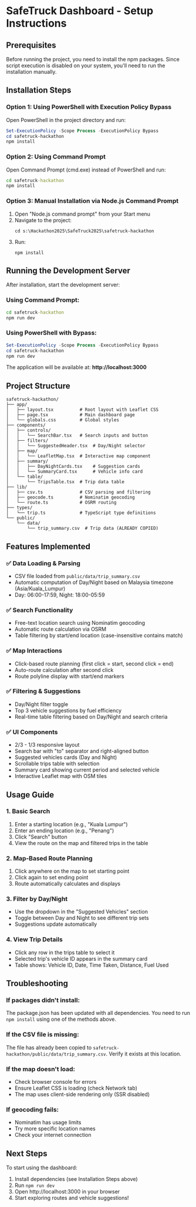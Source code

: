 # SafeTruck Dashboard - Setup Instructions

## Prerequisites

Before running the project, you need to install the npm packages. Since script execution is disabled on your system, you'll need to run the installation manually.

## Installation Steps

### Option 1: Using PowerShell with Execution Policy Bypass
Open PowerShell in the project directory and run:
```powershell
Set-ExecutionPolicy -Scope Process -ExecutionPolicy Bypass
cd safetruck-hackathon
npm install
```

### Option 2: Using Command Prompt
Open Command Prompt (cmd.exe) instead of PowerShell and run:
```cmd
cd safetruck-hackathon
npm install
```

### Option 3: Manual Installation via Node.js Command Prompt
1. Open "Node.js command prompt" from your Start menu
2. Navigate to the project:
   ```
   cd s:\Hackathon2025\SafeTruck2025\safetruck-hackathon
   ```
3. Run:
   ```
   npm install
   ```

## Running the Development Server

After installation, start the development server:

### Using Command Prompt:
```cmd
cd safetruck-hackathon
npm run dev
```

### Using PowerShell with Bypass:
```powershell
Set-ExecutionPolicy -Scope Process -ExecutionPolicy Bypass
cd safetruck-hackathon
npm run dev
```

The application will be available at: **http://localhost:3000**

## Project Structure

```
safetruck-hackathon/
├── app/
│   ├── layout.tsx          # Root layout with Leaflet CSS
│   ├── page.tsx            # Main dashboard page
│   └── globals.css         # Global styles
├── components/
│   ├── controls/
│   │   └── SearchBar.tsx   # Search inputs and button
│   ├── filters/
│   │   └── SuggestedHeader.tsx  # Day/Night selector
│   ├── map/
│   │   └── LeafletMap.tsx  # Interactive map component
│   ├── summary/
│   │   ├── DayNightCards.tsx    # Suggestion cards
│   │   └── SummaryCard.tsx      # Vehicle info card
│   └── table/
│       └── TripsTable.tsx  # Trip data table
├── lib/
│   ├── csv.ts              # CSV parsing and filtering
│   ├── geocode.ts          # Nominatim geocoding
│   └── route.ts            # OSRM routing
├── types/
│   └── trip.ts             # TypeScript type definitions
└── public/
    └── data/
        └── trip_summary.csv  # Trip data (ALREADY COPIED)
```

## Features Implemented

### ✅ Data Loading & Parsing
- CSV file loaded from `public/data/trip_summary.csv`
- Automatic computation of Day/Night based on Malaysia timezone (Asia/Kuala_Lumpur)
- Day: 06:00-17:59, Night: 18:00-05:59

### ✅ Search Functionality
- Free-text location search using Nominatim geocoding
- Automatic route calculation via OSRM
- Table filtering by start/end location (case-insensitive contains match)

### ✅ Map Interactions
- Click-based route planning (first click = start, second click = end)
- Auto-route calculation after second click
- Route polyline display with start/end markers

### ✅ Filtering & Suggestions
- Day/Night filter toggle
- Top 3 vehicle suggestions by fuel efficiency
- Real-time table filtering based on Day/Night and search criteria

### ✅ UI Components
- 2/3 - 1/3 responsive layout
- Search bar with "to" separator and right-aligned button
- Suggested vehicles cards (Day and Night)
- Scrollable trips table with selection
- Summary card showing current period and selected vehicle
- Interactive Leaflet map with OSM tiles

## Usage Guide

### 1. Basic Search
1. Enter a starting location (e.g., "Kuala Lumpur")
2. Enter an ending location (e.g., "Penang")
3. Click "Search" button
4. View the route on the map and filtered trips in the table

### 2. Map-Based Route Planning
1. Click anywhere on the map to set starting point
2. Click again to set ending point
3. Route automatically calculates and displays

### 3. Filter by Day/Night
- Use the dropdown in the "Suggested Vehicles" section
- Toggle between Day and Night to see different trip sets
- Suggestions update automatically

### 4. View Trip Details
- Click any row in the trips table to select it
- Selected trip's vehicle ID appears in the summary card
- Table shows: Vehicle ID, Date, Time Taken, Distance, Fuel Used

## Troubleshooting

### If packages didn't install:
The package.json has been updated with all dependencies. You need to run `npm install` using one of the methods above.

### If the CSV file is missing:
The file has already been copied to `safetruck-hackathon/public/data/trip_summary.csv`. Verify it exists at this location.

### If the map doesn't load:
- Check browser console for errors
- Ensure Leaflet CSS is loading (check Network tab)
- The map uses client-side rendering only (SSR disabled)

### If geocoding fails:
- Nominatim has usage limits
- Try more specific location names
- Check your internet connection

## Next Steps

To start using the dashboard:
1. Install dependencies (see Installation Steps above)
2. Run `npm run dev`
3. Open http://localhost:3000 in your browser
4. Start exploring routes and vehicle suggestions!
